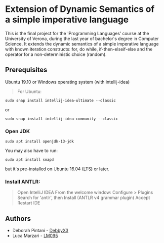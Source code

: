 # Extension of Dynamic Semantics of a simple imperative language

This is the final project for the 'Programming Languages' course at the University of Verona, during the last year of bachelor's degree in Computer Science.
It extends the dynamic semantics of a simple imperative language with known iteration constructs: for, do while, if-then-elseif-else and the operator for a non-deterministic choice (random). 

## Prerequisites

Ubuntu 19.10 or Windows operating system (with intellij-idea)
> For Ubuntu:

```
sudo snap install intellij-idea-ultimate --classic

```
or
```
sudo snap install intellij-idea-community --classic
```

### Open JDK
```
sudo apt install openjdk-13-jdk
```
You may also have to run:
```
sudo apt install snapd 
```
but it's pre-installed on Ubuntu 16.04 (LTS) or later.


### Install ANTLR:
> Open IntelliJ IDEA
From the welcome window:
> Configure > Plugins
Search for 'antlr', then
> Install (ANTLR v4 grammar plugin)
> Accept
> Restart IDE

## Authors

* Deborah Pintani - [DebbyX3](https://github.com/DebbyX3)
* Luca Marzari - [LM095](https://github.com/LM095)
